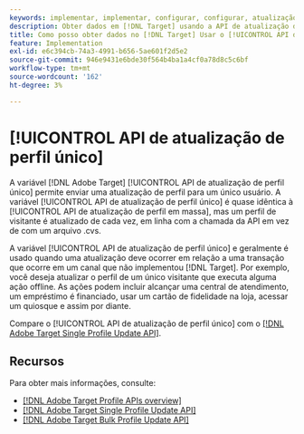 ```yaml
---
keywords: implementar, implementar, configurar, configurar, atualização de perfil único
description: Obter dados em [!DNL Target] usando a API de atualização de perfil único.
title: Como posso obter dados no [!DNL Target] Usar o [!UICONTROL API de atualização de perfil único]?
feature: Implementation
exl-id: e6c394cb-74a3-4991-b656-5ae601f2d5e2
source-git-commit: 946e9431e6bde30f564b4ba1a4cf0a78d8c5c6bf
workflow-type: tm+mt
source-wordcount: '162'
ht-degree: 3%

---
```


# [!UICONTROL API de atualização de perfil único]

A variável [!DNL Adobe Target] [!UICONTROL API de atualização de perfil único] permite enviar uma atualização de perfil para um único usuário. A variável [!UICONTROL API de atualização de perfil único] é quase idêntica à [!UICONTROL API de atualização de perfil em massa], mas um perfil de visitante é atualizado de cada vez, em linha com a chamada da API em vez de com um arquivo .cvs.

A variável [!UICONTROL API de atualização de perfil único] e geralmente é usado quando uma atualização deve ocorrer em relação a uma transação que ocorre em um canal que não implementou [!DNL Target]. Por exemplo, você deseja atualizar o perfil de um único visitante que executa alguma ação offline. As ações podem incluir alcançar uma central de atendimento, um empréstimo é financiado, usar um cartão de fidelidade na loja, acessar um quiosque e assim por diante.

Compare o [!UICONTROL API de atualização de perfil único] com o [[!DNL Adobe Target Single Profile Update API]](/help/dev/administer/profile-api/profile-single-api.md).

## Recursos

Para obter mais informações, consulte:

* [[!DNL Adobe Target Profile APIs overview]](/help/dev/administer/profile-api/profile-api-overview.md)
* [[!DNL Adobe Target Single Profile Update API]](/help/dev/administer/profile-api/profile-single-api.md)
* [[!DNL Adobe Target Bulk Profile Update API]](/help/dev/administer/profile-api/profile-bulk-api.md)
